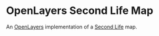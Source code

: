 # OpenLayers Second Life Map

An [OpenLayers](https://openlayers.org/) implementation of a [Second Life](https://secondlife.com/) map.

